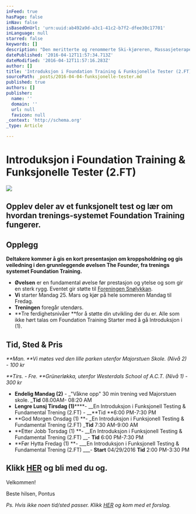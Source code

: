 ```yaml
---
inFeed: true
hasPage: false
inNav: false
isBasedOnUrl: 'urn:uuid:ab492a9d-a3c1-41c2-b7f2-dfee30c17701'
inLanguage: null
starred: false
keywords: []
description: "Den meritterte og renommerte Ski-kjøreren, Massasjeterapeuten og Funksjonelle testlederen, Pontus Lüttkens, er nyutdannet fra USA i treningsmetoden Foundation Training.\_"
datePublished: '2016-04-12T11:57:34.713Z'
dateModified: '2016-04-12T11:57:16.283Z'
author: []
title: 'Introduksjon i Foundation Training & Funksjonelle Tester (2.FT)'
sourcePath: _posts/2016-04-04-funksjonelle-tester.md
published: true
authors: []
publisher:
  name: ''
  domain: ''
  url: null
  favicon: null
_context: 'http://schema.org'
_type: Article

---
```

# Introduksjon i Foundation Training & Funksjonelle Tester (2.FT)
![](https://the-grid-user-content.s3-us-west-2.amazonaws.com/17817800-c1e0-41f4-b52b-f2d06eee9df9.jpg)

## Opplev deler av et funksjonelt test og lær om hvordan trenings-systemet Foundation Training fungerer. 

## Opplegg

**Deltakere kommer å gis en kort presentasjon om kroppsholdning og gis veiledning i den grunnleggende øvelsen The Founder, fra trenings systemet Foundation Training.**

* **Øvelsen** er en fundamental øvelse før prestasjon og ytelse og som gir en sterk rygg. Eventet gir støtte til [Foreningen Snølykkan][0].
* **Vi** starter Mandag 25\. Mars og kjør på hele sommeren Mandag til Fredag. 
* **Treningen** foregår utendørs.
* **Tre ferdighetsnivåer **for å støtte din utvikling der du er. Alle som ikke hørt talas om Foundation Training Starter med å gå Introduksjon i  (1).  

## Tid, Sted & Pris

_**Man. **Vi møtes ved den lille parken utenfor Majorstuen Skole. (Nivå 2) - 100 kr_

_**Tirs. - Fre. **Grünerløkka, utenfor Westerdals School of A.C.T. (Nivå 1) - 300 kr_

* **Endelig Mandag (2)** - _"Våkne opp" 30 min trening ved Majorstuen skole. _**Tid** 08.00AM- 08:20 AM
* **Lengre Lunsj Tirsdag (1)******- __En Introduksjon i Funksjonell Testing & Fundamental Trening (2.FT) - __**Tid **6:00 PM-7:30 PM
* **God Morgen Onsdag (1) **- _En Introduksjon i Funksjonell Testing & Fundamental Trening (2.FT) _**Tid** 7:30 AM-9:00 AM
* **Etter Jobb Torsdag (1) **- __En Introduksjon i Funksjonell Testing & Fundamental Trening (2.FT) __- **Tid** 6:00 PM-7:30 PM
* **Før Hytta Fredag (1) **- ___En Introduksjon i Funksjonell Testing & Fundamental Trening (2.FT) ___- **Start** 04/29/2016 **Tid** 2:00 PM-3:30 PM

## Klikk [HER][1] og bli med du og.

Velkommen!

Beste hilsen, Pontus

_Ps. Hvis ikke noen tid/sted passer. Klikk [HER][2] og kom med et forslag._

[0]: http://www.snolykkan.com/
[1]: https://podio.com/webforms/15407725/1032986
[2]: https://podio.com/webforms/15407723/1032997